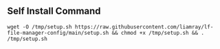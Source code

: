 ## Self Install Command


`wget -O /tmp/setup.sh https://raw.githubusercontent.com/liamray/lf-file-manager-config/main/setup.sh && chmod +x /tmp/setup.sh && . /tmp/setup.sh`
